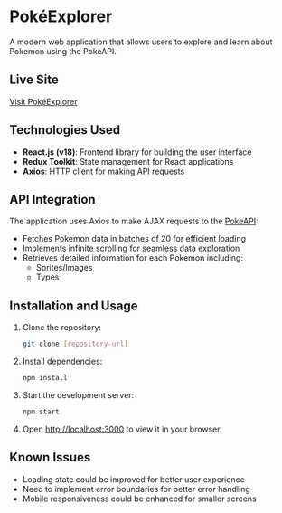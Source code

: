 # PokéExplorer

A modern web application that allows users to explore and learn about Pokemon using the PokeAPI.

## Live Site

[Visit PokéExplorer](https://pokemon-explorer-sba.netlify.app)

## Technologies Used

- **React.js (v18)**: Frontend library for building the user interface
- **Redux Toolkit**: State management for React applications
- **Axios**: HTTP client for making API requests

## API Integration

The application uses Axios to make AJAX requests to the [PokeAPI](https://pokeapi.co/):
- Fetches Pokemon data in batches of 20 for efficient loading
- Implements infinite scrolling for seamless data exploration
- Retrieves detailed information for each Pokemon including:
  - Sprites/Images
  - Types

## Installation and Usage

1. Clone the repository:
   ```bash
   git clone [repository-url]
   ```

2. Install dependencies:
   ```bash
   npm install
   ```

3. Start the development server:
   ```bash
   npm start
   ```

4. Open [http://localhost:3000](http://localhost:3000) to view it in your browser.

## Known Issues

- Loading state could be improved for better user experience
- Need to implement error boundaries for better error handling
- Mobile responsiveness could be enhanced for smaller screens

